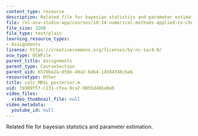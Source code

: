 ```yaml
---
content_type: resource
description: Related file for bayesian statistics and parameter estimation.
file: /ol-ocw-studio-app/courses/10-34-numerical-methods-applied-to-chemical-engineering-fall-2005/7b989f5fc231cfea9ca79855d48ba0a9_calc_MRSL_posterior.m
file_size: 3208
file_type: text/plain
learning_resource_types:
- Assignments
license: https://creativecommons.org/licenses/by-nc-sa/4.0/
ocw_type: OCWFile
parent_title: Assignments
parent_type: CourseSection
parent_uid: 6579ba2a-d59e-49a2-b4b4-14584348cba6
resourcetype: Other
title: calc_MRSL_posterior.m
uid: 7b989f5f-c231-cfea-9ca7-9855d48ba0a9
video_files:
  video_thumbnail_file: null
video_metadata:
  youtube_id: null
---
```

Related file for bayesian statistics and parameter estimation.
